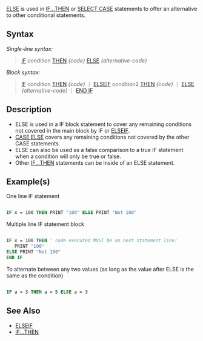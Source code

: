 [ELSE](ELSE) is used in [IF...THEN](IF...THEN) or [SELECT CASE](SELECT-CASE) statements to offer an alternative to other conditional statements.

## Syntax

*Single-line syntax:*
>  [IF](IF) condition [THEN](THEN) *{code}* [ELSE](ELSE) *{alternative-code}*

*Block syntax:*
> [IF](IF) condition [THEN](THEN)
>   *{code}*
>   ⋮
> [ELSEIF](ELSEIF) condition2 [THEN](THEN)
>   *{code}*
>   ⋮
> [ELSE](ELSE)
>   *{alternative-code}*
>   ⋮
> [END IF](END-IF)

## Description

* ELSE is used in a IF block statement to cover any remaining conditions not covered in the main block by IF or [ELSEIF](ELSEIF).
* [CASE ELSE](CASE-ELSE) covers any remaining conditions not covered by the other CASE statements.
* ELSE can also be used as a false comparison to a true IF statement when a condition will only be true or false.
* Other [IF...THEN](IF...THEN) statements can be inside of an ELSE statement.

## Example(s)

One line IF statement

```vb

IF x = 100 THEN PRINT "100" ELSE PRINT "Not 100"


```

Multiple line IF statement block

```vb

IF x = 100 THEN ' code executed MUST be on next statement line!
   PRINT "100"
ELSE PRINT "Not 100"
END IF


```

To alternate between any two values (as long as the value after ELSE is the same as the condition)

```vb

IF a = 3 THEN a = 5 ELSE a = 3


```

## See Also
 
* [ELSEIF](ELSEIF)
* [IF...THEN](IF...THEN)

